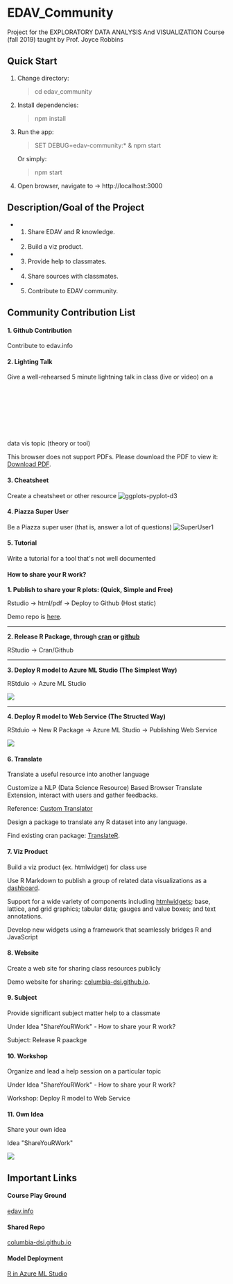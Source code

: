 # EDAV_Community

Project for the EXPLORATORY DATA ANALYSIS And VISUALIZATION Course (fall 2019) taught by Prof. Joyce Robbins

## Quick Start
1. Change directory:
    > cd edav_community

2. Install dependencies:
    > npm install

3. Run the app:
    > SET DEBUG=edav-community:* & npm start
   
   Or simply:
    > npm start

4. Open browser, navigate to -> http://localhost:3000

## Description/Goal of the Project

* 1. Share EDAV and R knowledge.
* 2. Build a viz product.
* 3. Provide help to classmates.
* 4. Share sources with classmates.
* 5. Contribute to EDAV community.

## Community Contribution List
#### 1. Github Contribution
Contribute to edav.info

#### 2. Lighting Talk
Give a well-rehearsed 5 minute lightning talk in class (live or video) on a data vis topic (theory or tool)
<object data="https://raw.githubusercontent.com/columbia-dsi/edav_community/master/public/data/2019-08-01-Virtual_Lab_Tool-Kevin_Gao.pdf" type="application/pdf" width="700px" height="700px">
    <embed src="https://raw.githubusercontent.com/columbia-dsi/edav_community/master/public/data/2019-08-01-Virtual_Lab_Tool-Kevin_Gao.pdf">
        <p>This browser does not support PDFs. Please download the PDF to view it: <a href="https://raw.githubusercontent.com/columbia-dsi/edav_community/master/public/data/2019-08-01-Virtual_Lab_Tool-Kevin_Gao.pdf">Download PDF</a>.</p>
    </embed>
</object>

#### 3. Cheatsheet
Create a cheatsheet or other resource
![ggplots-pyplot-d3](https://raw.githubusercontent.com/columbia-dsi/edav_community/master/public/data/GrammarMapper_ggplot2%2Bpyplot%2Bd3.PNG)

#### 4. Piazza Super User
Be a Piazza super user (that is, answer a lot of questions)
![SuperUser1](https://raw.githubusercontent.com/columbia-dsi/edav_community/master/public/data/SuperUser1.PNG)

#### 5. Tutorial
Write a tutorial for a tool that's not well documented
<h4>How to share your R work?</h4>
<b>1. Publish to share your R plots: (Quick, Simple and Free)</b>
<p>Rstudio -> html/pdf -> Deploy to Github (Host static)</p>
<p>Demo repo is <a target="_blank" href="https://github.com/columbia-dsi/columbia-dsi.github.io">here</a>.</p>
<hr/>

<b>2. Release R Package, through <a target="_blank" href="http://r-pkgs.had.co.nz/release.html">cran</a> or <a target="_blank" href="https://github.com/r-lib/devtools">github</a></b>
<p>RStudio -> Cran/Github </p>
<hr/>

<b>3. Deploy R model to Azure ML Studio (The Simplest Way) </b>
<p>RStduio -> Azure ML Studio</p>
<img src="https://raw.githubusercontent.com/columbia-dsi/edav_community/master/public/data/R-AzureML.PNG" />
<hr/>

<b>4. Deploy R model to Web Service (The Structed Way)</b>
<p>RStduio -> New R Package -> Azure ML Studio -> Publishing Web Service</p>
<img src="https://raw.githubusercontent.com/columbia-dsi/edav_community/master/public/data/R-Webservice.PNG" />

#### 6. Translate
Translate a useful resource into another language
<p>Customize a NLP (Data Science Resource) Based Browser Translate Extension, interact with users and gather feedbacks.</p>
<p>Reference: <a target="_blank" href="https://portal.customtranslator.azure.ai/">Custom Translator</a></p>

<p>Design a package to translate any R dataset into any language.</p>
<p>Find existing cran package: <a target="_blank" href="https://github.com/cran/translateR">TranslateR</a>.</p>

#### 7. Viz Product
Build a viz product (ex. htmlwidget) for class use
 <p>Use R Markdown to publish a group of related data visualizations as a <a target="_blank" href="https://rmarkdown.rstudio.com/flexdashboard/">dashboard</a>.</p>
<p>Support for a wide variety of components including <a target="_blank" href="https://www.htmlwidgets.org">htmlwidgets</a>; base, lattice, and grid graphics; tabular data; gauges and value boxes; and text annotations.</p>
<p>Develop new widgets using a framework that seamlessly bridges R and JavaScript</p>

#### 8. Website
Create a web site for sharing class resources publicly
<p>Demo website for sharing: <a target="_blank" href="https://github.com/columbia-dsi/columbia-dsi.github.io">columbia-dsi.github.io</a>.</p>
 
#### 9. Subject
Provide significant subject matter help to a classmate
<p>Under Idea "ShareYouRWork" - How to share your R work?</p>
<p>Subject: Release R paackge</p>

#### 10. Workshop
Organize and lead a help session on a particular topic
<p>Under Idea "ShareYouRWork" - How to share your R work?</p>
<p>Workshop: Deploy R model to Web Service </p>

#### 11. Own Idea
Share your own idea
<p>Idea "ShareYouRWork"</p>
<img src="https://raw.githubusercontent.com/columbia-dsi/edav_community/master/public/data/ShareYouRWork.PNG" />

## Important Links

#### Course Play Ground
[edav.info](https://edav.info/)
#### Shared Repo
[columbia-dsi.github.io](https://columbia-dsi.github.io)</a></p>
#### Model Deployment
[R in Azure ML Studio](https://azure.microsoft.com/en-us/resources/videos/r-in-ml-studio/)</a></p>
